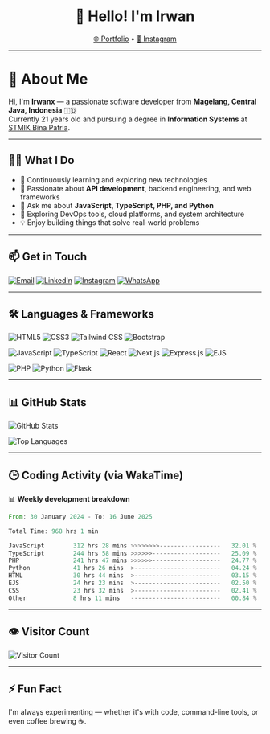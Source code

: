 <h1 align="center">👋 Hello! I'm Irwan</h1>

<p align="center">
  <a href="https://www.irwanx.my.id">🌐 Portfolio</a> •
  <a href="https://instagram.com/irwan_x_yans/">📸 Instagram</a>
</p>

---

# 💫 About Me

Hi, I'm **Irwanx** — a passionate software developer from **Magelang, Central Java, Indonesia** 🇮🇩  
Currently 21 years old and pursuing a degree in **Information Systems** at [STMIK Bina Patria](https://stmikbinapatria.ac.id/).

---

## 👨‍💻 What I Do

- 🌱 Continuously learning and exploring new technologies  
- 🔧 Passionate about **API development**, backend engineering, and web frameworks  
- 💬 Ask me about **JavaScript, TypeScript, PHP, and Python**  
- 🚀 Exploring DevOps tools, cloud platforms, and system architecture  
- 💡 Enjoy building things that solve real-world problems  

---

## 📫 Get in Touch

[![Email](https://img.shields.io/badge/-Email-c14438?style=for-the-badge&logo=Gmail&logoColor=white)](mailto:irwan080304@gmail.com)
[![LinkedIn](https://img.shields.io/badge/LinkedIn-%230077B5?style=for-the-badge&logo=linkedin&logoColor=white)](https://www.linkedin.com/in/irwan-xyans/)
[![Instagram](https://img.shields.io/badge/Instagram-%23E4405F.svg?style=for-the-badge&logo=Instagram&logoColor=white)](https://instagram.com/irwan_x_yans/)
[![WhatsApp](https://img.shields.io/badge/WhatsApp-25D366?style=for-the-badge&logo=whatsapp&logoColor=white)](https://wa.me/628882611841)

---

## 🛠️ Languages & Frameworks

![HTML5](https://img.shields.io/badge/html5-%23E34F26.svg?style=for-the-badge&logo=html5&logoColor=white)
![CSS3](https://img.shields.io/badge/css3-%231572B6.svg?style=for-the-badge&logo=css3&logoColor=white)
![Tailwind CSS](https://img.shields.io/badge/tailwindcss-%2338B2AC.svg?style=for-the-badge&logo=tailwind-css&logoColor=white)
![Bootstrap](https://img.shields.io/badge/bootstrap-%23563D7C.svg?style=for-the-badge&logo=bootstrap&logoColor=white)

![JavaScript](https://img.shields.io/badge/javascript-%23323330.svg?style=for-the-badge&logo=javascript&logoColor=%23F7DF1E)
![TypeScript](https://img.shields.io/badge/typescript-%23007ACC.svg?style=for-the-badge&logo=typescript&logoColor=white)
![React](https://img.shields.io/badge/react-%2320232a.svg?style=for-the-badge&logo=react&logoColor=%2361DAFB)
![Next.js](https://img.shields.io/badge/next.js-%23000000.svg?style=for-the-badge&logo=next.js&logoColor=white)
![Express.js](https://img.shields.io/badge/express.js-%23404d59.svg?style=for-the-badge&logo=express&logoColor=%2361DAFB)
![EJS](https://img.shields.io/badge/ejs-%237D7D7D.svg?style=for-the-badge&logo=ejs&logoColor=white)

![PHP](https://img.shields.io/badge/php-%23777BB4.svg?style=for-the-badge&logo=php&logoColor=white)
![Python](https://img.shields.io/badge/python-3670A0?style=for-the-badge&logo=python&logoColor=ffdd54)
![Flask](https://img.shields.io/badge/flask-%23000.svg?style=for-the-badge&logo=flask&logoColor=white)

---

## 📊 GitHub Stats

![GitHub Stats](https://github-readme-stats.vercel.app/api?username=irwanx&theme=nightowl&hide_border=false&show_icons=true&count_private=true)

![Top Languages](https://github-readme-stats.vercel.app/api/top-langs?username=irwanx&theme=nightowl&hide_border=false&layout=compact&langs_count=5&hide=css)

---

## 🕒 Coding Activity (via WakaTime)

📊 **Weekly development breakdown**

<!--START_SECTION:waka-->

```rust
From: 30 January 2024 - To: 16 June 2025

Total Time: 968 hrs 1 min

JavaScript        312 hrs 28 mins >>>>>>>>-----------------   32.01 %
TypeScript        244 hrs 58 mins >>>>>>-------------------   25.09 %
PHP               241 hrs 47 mins >>>>>>-------------------   24.77 %
Python            41 hrs 26 mins  >------------------------   04.24 %
HTML              30 hrs 44 mins  >------------------------   03.15 %
EJS               24 hrs 23 mins  >------------------------   02.50 %
CSS               23 hrs 32 mins  >------------------------   02.41 %
Other             8 hrs 11 mins   -------------------------   00.84 %
```

<!--END_SECTION:waka-->

---

## 👁️ Visitor Count

![Visitor Count](https://profile-counter.glitch.me/irwanx/count.svg)

---

## ⚡ Fun Fact

I'm always experimenting — whether it's with code, command-line tools, or even coffee brewing ☕.
